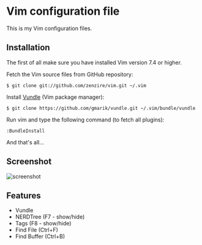 Vim configuration file
======================

This is my Vim configuration files. 


Installation
------------

The first of all make sure you have installed Vim version 7.4 or higher.

Fetch the Vim source files from GitHub repository:

``
$ git clone git://github.com/zenzire/vim.git ~/.vim
``

Install [Vundle](https://github.com/gmarik/vundle) (Vim package manager):

``
$ git clone https://github.com/gmarik/vundle.git ~/.vim/bundle/vundle
``

Run vim and type the following command (to fetch all plugins):

``
:BundleInstall
``

And that's all... 

Screenshot
----------

![screenshot](https://raw.github.com/zenzire/vim/master/screenshot.png)


Features
--------

* Vundle
* NERDTree (F7 - show/hide)
* Tags (F8 - show/hide)
* Find File (Ctrl+F)
* Find Buffer (Ctrl+B) 

